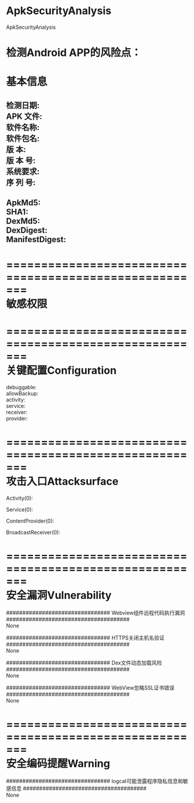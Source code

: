# ApkSecurityAnalysis
ApkSecurityAnalysis

检测Android APP的风险点：  
=======================================================   
基本信息   
=======================================================   
检测日期:	   
APK 文件:  	
软件名称:	  
软件包名:	  
版    本:	  
版 本 号:	  
系统要求:	  
序 列 号:	  
-------------------------------------------------------     
ApkMd5:	    
SHA1:	     
DexMd5:	     
DexDigest:   	    
ManifestDigest:	     
-------------------------------------------------------     

=======================================================      
敏感权限  
=======================================================     

=======================================================     
关键配置Configuration     
=======================================================     
debuggable:	  
allowBackup:	  
activity:	  
service:	  
receiver:   
provider:	    

=======================================================   
攻击入口Attacksurface   
=======================================================   
Activity(0):   

Service(0):   

ContentProvider(0):  

BroadcastReceiver(0):  

=======================================================  
安全漏洞Vulnerability  
=======================================================  
################################ Webview组件远程代码执行漏洞 ######################################  
None  

################################ HTTPS关闭主机名验证 ######################################   
None   

################################ Dex文件动态加载风险 ######################################   
None  

################################ WebView忽略SSL证书错误 ######################################   
None  

=======================================================  
安全编码提醒Warning   
=======================================================  
################################ logcat可能泄露程序隐私信息和敏感信息 ######################################  
None  



